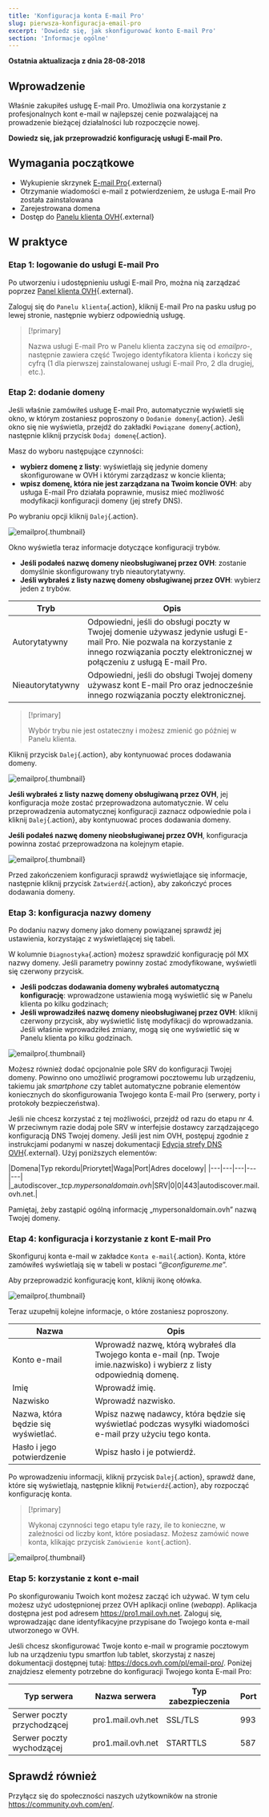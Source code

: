 ```yaml
---
title: 'Konfiguracja konta E-mail Pro'
slug: pierwsza-konfiguracja-email-pro
excerpt: 'Dowiedz się, jak skonfigurować konto E-mail Pro'
section: 'Informacje ogólne'
---
```


**Ostatnia aktualizacja z dnia 28-08-2018**

## Wprowadzenie

Właśnie zakupiłeś usługę E-mail Pro. Umożliwia ona korzystanie z profesjonalnych kont e-mail w najlepszej cenie pozwalającej na prowadzenie bieżącej działalności lub rozpoczęcie nowej.

**Dowiedz się, jak przeprowadzić konfigurację usługi E-mail Pro.**

## Wymagania początkowe

- Wykupienie skrzynek [E-mail Pro](https://www.ovh.pl/emaile/email-pro/){.external}
- Otrzymanie wiadomości e-mail z potwierdzeniem, że usługa E-mail Pro została zainstalowana
- Zarejestrowana domena
- Dostęp do [Panelu klienta OVH](https://www.ovh.com/auth/?action=gotomanager){.external}

## W praktyce

### Etap 1: logowanie do usługi E-mail Pro

Po utworzeniu i udostępnieniu usługi E-mail Pro, można nią zarządzać poprzez [Panel klienta OVH](https://www.ovh.com/auth/?action=gotomanager){.external}.

Zaloguj się do `Panelu klienta`{.action}, kliknij E-mail Pro na pasku usług po lewej stronie, następnie wybierz odpowiednią usługę.

> [!primary]
>
> Nazwa usługi E-mail Pro w Panelu klienta zaczyna się od *emailpro-*, następnie zawiera część Twojego identyfikatora klienta i kończy się cyfrą (1 dla pierwszej zainstalowanej usługi E-mail Pro, 2 dla drugiej, etc.).
>

### Etap 2: dodanie domeny

Jeśli właśnie zamówiłeś usługę E-mail Pro, automatycznie wyświetli się okno, w którym zostaniesz poproszony o `Dodanie domeny`{.action}. Jeśli okno się nie wyświetla, przejdź do zakładki `Powiązane domeny`{.action}, następnie kliknij przycisk `Dodaj domenę`{.action}.

Masz do wyboru następujące czynności:

- **wybierz domenę z listy**: wyświetlają się jedynie domeny skonfigurowane w OVH i którymi zarządzasz w koncie klienta;
- **wpisz domenę, która nie jest zarządzana na Twoim koncie OVH**: aby usługa E-mail Pro działała poprawnie, musisz mieć możliwość modyfikacji konfiguracji domeny (jej strefy DNS).

Po wybraniu opcji kliknij `Dalej`{.action}.

![emailpro](images/first_config_email_pro_add_domain.png){.thumbnail}

Okno wyświetla teraz informacje dotyczące konfiguracji trybów.

- **Jeśli podałeś nazwę domeny nieobsługiwanej przez OVH**: zostanie domyślnie skonfigurowany tryb nieautorytatywny.
- **Jeśli wybrałeś z listy nazwę domeny obsługiwanej przez OVH**: wybierz jeden z trybów.

|Tryb|Opis|
|---|---|
|Autorytatywny|Odpowiedni, jeśli do obsługi poczty w Twojej domenie używasz jedynie usługi E-mail Pro. Nie pozwala na korzystanie z innego rozwiązania poczty elektronicznej w połączeniu z usługą E-mail Pro.|
|Nieautorytatywny|Odpowiedni, jeśli do obsługi Twojej domeny używasz kont E-mail Pro oraz jednocześnie innego rozwiązania poczty elektronicznej.| 

> [!primary]
>
> Wybór trybu nie jest ostateczny i możesz zmienić go później w Panelu klienta.
>

Kliknij przycisk `Dalej`{.action}, aby kontynuować proces dodawania domeny.

![emailpro](images/first_config_email_pro_add_domain_step2.png){.thumbnail}

**Jeśli wybrałeś z listy nazwę domeny obsługiwaną przez OVH**, jej konfiguracja może zostać przeprowadzona automatycznie. W celu przeprowadzenia automatycznej konfiguracji zaznacz odpowiednie pola i kliknij `Dalej`{.action}, aby kontynuować proces dodawania domeny.

**Jeśli podałeś nazwę domeny nieobsługiwanej przez OVH**, konfiguracja powinna zostać przeprowadzona na kolejnym etapie.

![emailpro](images/first_config_email_pro_add_domain_step3.png){.thumbnail}

Przed zakończeniem konfiguracji sprawdź wyświetlające się informacje, następnie kliknij przycisk `Zatwierdź`{.action}, aby zakończyć proces dodawania domeny.

### Etap 3: konfiguracja nazwy domeny

Po dodaniu nazwy domeny jako domeny powiązanej sprawdź jej ustawienia, korzystając z wyświetlającej się tabeli.

W kolumnie `Diagnostyka`{.action} możesz sprawdzić konfigurację pól MX nazwy domeny. Jeśli parametry powinny zostać zmodyfikowane, wyświetli się czerwony przycisk.

- **Jeśli podczas dodawania domeny wybrałeś automatyczną konfigurację**: wprowadzone ustawienia mogą wyświetlić się w Panelu klienta po kilku godzinach;
- **Jeśli wprowadziłeś nazwę domeny nieobsługiwanej przez OVH**: kliknij czerwony przycisk, aby wyświetlić listę modyfikacji do wprowadzania. Jeśli właśnie wprowadziłeś zmiany, mogą się one wyświetlić się w Panelu klienta po kilku godzinach.

![emailpro](images/first_config_email_pro_configure_domain.png){.thumbnail}

Możesz również dodać opcjonalnie pole SRV do konfiguracji Twojej domeny. Powinno ono umożliwić programowi pocztowemu lub urządzeniu, takiemu jak _smartphone_ czy tablet automatyczne pobranie elementów koniecznych do skonfigurowania Twojego konta E-mail Pro (serwery, porty i protokoły bezpieczeństwa).

Jeśli nie chcesz korzystać z tej możliwości, przejdź od razu do etapu nr 4. W przeciwnym razie dodaj pole SRV w interfejsie dostawcy zarządzającego konfiguracją DNS Twojej domeny. Jeśli jest nim OVH, postępuj zgodnie z instrukcjami podanymi w naszej dokumentacji [Edycja strefy DNS OVH](https://docs.ovh.com/pl/domains/hosting_www_jak_edytowac_strefe_dns/){.external}. Użyj poniższych elementów:

|Domena|Typ rekordu|Priorytet|Waga|Port|Adres docelowy|
|---|---|---|---|---|
|\_autodiscover._tcp.*mypersonaldomain.ovh*|SRV|0|0|443|autodiscover.mail.ovh.net.|

Pamiętaj, żeby zastąpić ogólną informację „mypersonaldomain.ovh” nazwą Twojej domeny.

### Etap 4: konfiguracja i korzystanie z kont E-mail Pro

Skonfiguruj konta e-mail w zakładce `Konta e-mail`{.action}. Konta, które zamówiłeś wyświetlają się w tabeli w postaci “*@configureme.me*”.

Aby przeprowadzić konfigurację kont, kliknij ikonę ołówka.

![emailpro](images/first_config_email_pro_configure_email_accounts.png){.thumbnail}

Teraz uzupełnij kolejne informacje, o które zostaniesz poproszony.

|Nazwa|Opis |
|---|---|
|Konto e-mail|Wprowadź nazwę, którą wybrałeś dla Twojego konta e-mail (np. Twoje imie.nazwisko) i wybierz z listy odpowiednią domenę.|
|Imię|Wprowadź imię.|
|Nazwisko|Wprowadź nazwisko.|
|Nazwa, która będzie się wyświetlać.|Wpisz nazwę nadawcy, która będzie się wyświetlać podczas wysyłki wiadomości e-mail przy użyciu tego konta.|
|Hasło i jego potwierdzenie|Wpisz hasło i je potwierdź.| 

Po wprowadzeniu informacji, kliknij przycisk `Dalej`{.action}, sprawdź dane, które się wyświetlają, następnie kliknij `Potwierdź`{.action}, aby rozpocząć konfigurację konta.

> [!primary]
>
> Wykonaj czynności tego etapu tyle razy, ile to konieczne, w zależności od liczby kont, które posiadasz. Możesz zamówić nowe konta, klikając przycisk `Zamówienie kont`{.action}.
>

![emailpro](images/first_config_email_pro_configure_email_accounts_step2.png){.thumbnail}

### Etap 5: korzystanie z kont e-mail

Po skonfigurowaniu Twoich kont możesz zacząć ich używać. W tym celu możesz użyć udostępnionej przez OVH aplikacji online (*webapp*). Aplikacja dostępna jest pod adresem <https://pro1.mail.ovh.net>. Zaloguj się, wprowadzając dane identyfikacyjne przypisane do Twojego konta e-mail utworzonego w OVH.

Jeśli chcesz skonfigurować Twoje konto e-mail w programie pocztowym lub na urządzeniu typu smartfon lub tablet, skorzystaj z naszej dokumentacji dostępnej tutaj: <https://docs.ovh.com/pl/email-pro/>. Poniżej znajdziesz elementy potrzebne do konfiguracji Twojego konta E-mail Pro:

|Typ serwera|Nazwa serwera|Typ zabezpieczenia|Port|
|---|---|---|---|
|Serwer poczty przychodzącej|pro1.mail.ovh.net|SSL/TLS|993|
|Serwer poczty wychodzącej|pro1.mail.ovh.net|STARTTLS|587|

## Sprawdź również

Przyłącz się do społeczności naszych użytkowników na stronie <https://community.ovh.com/en/>.